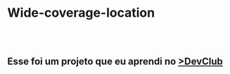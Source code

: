 <h1> Wide-coverage-location</h1>
<br>
<br>
<h2>Esse foi um projeto que eu aprendi no <a href="https://rodolfomori.com.br/devclub">>DevClub<a></h2>
